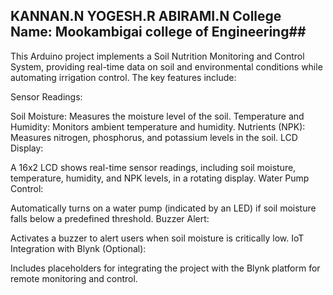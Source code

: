 ## KANNAN.N YOGESH.R ABIRAMI.N College Name: Mookambigai college of Engineering##


This Arduino project implements a Soil Nutrition Monitoring and Control System, providing real-time data on soil and environmental conditions while automating irrigation control. The key features include:

Sensor Readings:

Soil Moisture: Measures the moisture level of the soil.
Temperature and Humidity: Monitors ambient temperature and humidity.
Nutrients (NPK): Measures nitrogen, phosphorus, and potassium levels in the soil.
LCD Display:

A 16x2 LCD shows real-time sensor readings, including soil moisture, temperature, humidity, and NPK levels, in a rotating display.
Water Pump Control:

Automatically turns on a water pump (indicated by an LED) if soil moisture falls below a predefined threshold.
Buzzer Alert:

Activates a buzzer to alert users when soil moisture is critically low.
IoT Integration with Blynk (Optional):

Includes placeholders for integrating the project with the Blynk platform for remote monitoring and control.
